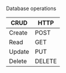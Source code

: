 Database operations

| CRUD   | HTTP   |
| ------ | ------ |
| Create | POST   |
| Read   | GET    |
| Update | PUT    |
| Delete | DELETE |
